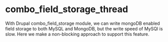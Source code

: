 combo_field_storage_thread
==========================

With Drupal combo_field_storage module, we can write mongoDB enabled field storage to both MySQL and MongoDB, but the write speed of MySQl is slow. Here we make a non-blocking approach to support this feature.
